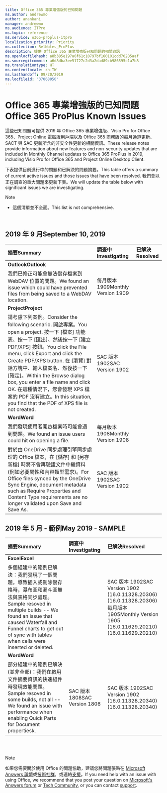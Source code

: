 ```yaml
---
title: Office 365 專業增強版的已知問題
ms.author: andrewmo
author: anankani
manager: andrewmo
ms.audience: ITPro
ms.topic: reference
ms.service: o365-proplus-itpro
localization_priority: Priority
ms.collection: RelNotes_ProPlus
description: 提供 Office 365 專業增強版已知問題的相關資訊
ms.openlocfilehash: a8b385e197a6f61c10797bf160101cdd70285aaf
ms.sourcegitcommit: a6d8dba3ee51727c2d3a2dad89cb986595c1a7b8
ms.translationtype: HT
ms.contentlocale: zh-TW
ms.lasthandoff: 09/20/2019
ms.locfileid: "37068050"
---
```

# <a name="office-365-proplus-known-issues"></a><span data-ttu-id="02c72-103">Office 365 專業增強版的已知問題</span><span class="sxs-lookup"><span data-stu-id="02c72-103">Office 365 ProPlus Known Issues</span></span>

<span data-ttu-id="02c72-104">這些已知問題可提供 2019 年 Office 365 專業增強版、Visio Pro for Office 365、Project Online 電腦版用戶端以及 Office 365 商務版的每月通道更新、SACT 與 SAC 更新所含的非安全性更新的相關資訊。</span><span class="sxs-lookup"><span data-stu-id="02c72-104">These release notes provide information about new features and non-security updates that are included in Monthly Channel updates to Office 365 ProPlus in 2019, including Visio Pro for Office 365 and Project Online Desktop Client.</span></span>

<span data-ttu-id="02c72-105">下表提供目前進行中的問題和已解決的問題摘要。</span><span class="sxs-lookup"><span data-stu-id="02c72-105">This table offers a summary of current active issues and those issues that have been resolved.</span></span>  <span data-ttu-id="02c72-106">我們會以正在調查的重大問題來更新下表。</span><span class="sxs-lookup"><span data-stu-id="02c72-106">We will update the table below with significant issues we are investigating.</span></span>

 > [!NOTE]
 >- <span data-ttu-id="02c72-107">這個清單並不全面。</span><span class="sxs-lookup"><span data-stu-id="02c72-107">This list is not comprehensive.</span></span>

<br>

## <a name="september-2019"></a><span data-ttu-id="02c72-108">2019 年 9 月</span><span class="sxs-lookup"><span data-stu-id="02c72-108">September 10, 2019</span></span>

|<span data-ttu-id="02c72-109">摘要</span><span class="sxs-lookup"><span data-stu-id="02c72-109">Summary</span></span>|<span data-ttu-id="02c72-110">調查中</span><span class="sxs-lookup"><span data-stu-id="02c72-110">Investigating</span></span>|<span data-ttu-id="02c72-111">已解決</span><span class="sxs-lookup"><span data-stu-id="02c72-111">Resolved</span></span>|
|:-------------------------------------------------------------------------------------|:-----|:-----|
|<span data-ttu-id="02c72-112">**Outlook**</span><span class="sxs-lookup"><span data-stu-id="02c72-112">**Outlook**</span></span>
<span data-ttu-id="02c72-113">我們已修正可能會無法儲存檔案到 WebDAV 位置的問題。</span><span class="sxs-lookup"><span data-stu-id="02c72-113">We found an issue which could have prevented files from being saved to a WebDAV location.</span></span>|<span data-ttu-id="02c72-114">每月版本 1909</span><span class="sxs-lookup"><span data-stu-id="02c72-114">Monthly Version 1909</span></span>||
|<span data-ttu-id="02c72-115">**Project**</span><span class="sxs-lookup"><span data-stu-id="02c72-115">**Project**</span></span>
<span data-ttu-id="02c72-116">請考慮下列案例。</span><span class="sxs-lookup"><span data-stu-id="02c72-116">Consider the following scenario.</span></span> <span data-ttu-id="02c72-117">開啟專案。</span><span class="sxs-lookup"><span data-stu-id="02c72-117">You open a project.</span></span> <span data-ttu-id="02c72-118">按一下 [檔案] 功能表、按一下 [匯出]、然後按一下 [建立 PDF/XPS] 按鈕。</span><span class="sxs-lookup"><span data-stu-id="02c72-118">You click the File menu, click Export and click the Create PDF/XPS button.</span></span> <span data-ttu-id="02c72-119">在 [瀏覽] 對話方塊中、輸入檔案名、然後按一下 [確定]。</span><span class="sxs-lookup"><span data-stu-id="02c72-119">Within the Browse dialog box, you enter a file name and click OK.</span></span> <span data-ttu-id="02c72-120">在這種情況下，您會發現 XPS 檔案的 PDF 沒有建立。</span><span class="sxs-lookup"><span data-stu-id="02c72-120">In this situation, you find that the PDF of XPS file is not created.</span></span> |<span data-ttu-id="02c72-121">SAC 版本 1902</span><span class="sxs-lookup"><span data-stu-id="02c72-121">SAC Version 1902</span></span>||
|<span data-ttu-id="02c72-122">**Word**</span><span class="sxs-lookup"><span data-stu-id="02c72-122">**Word**</span></span>
<span data-ttu-id="02c72-123">我們發現使用者開啟檔案時可能會遇到問題。</span><span class="sxs-lookup"><span data-stu-id="02c72-123">We found an issue users could hit on opening a file.</span></span>|<span data-ttu-id="02c72-124">每月版本 1908</span><span class="sxs-lookup"><span data-stu-id="02c72-124">Monthly Version 1908</span></span>||
<span data-ttu-id="02c72-125">對於由 OneDrive 同步處理引擎同步處理的 Office 檔案，在 [儲存] 和 [另存新檔] 時將不會再驗證文件中繼資料 (例如必要屬性和內容類型需求)。</span><span class="sxs-lookup"><span data-stu-id="02c72-125">For Office files synced by the OneDrive Sync Engine, document metadata such as Require Properties and Content Type requirements are no longer validated upon Save and Save As.</span></span>|<span data-ttu-id="02c72-126">SAC 版本 1902</span><span class="sxs-lookup"><span data-stu-id="02c72-126">SAC Version 1902</span></span>||

## <a name="may-2019---sample"></a><span data-ttu-id="02c72-127">2019 年 5 月 - 範例</span><span class="sxs-lookup"><span data-stu-id="02c72-127">May 2019 - SAMPLE</span></span>

|<span data-ttu-id="02c72-128">摘要</span><span class="sxs-lookup"><span data-stu-id="02c72-128">Summary</span></span>|<span data-ttu-id="02c72-129">調查中</span><span class="sxs-lookup"><span data-stu-id="02c72-129">Investigating</span></span>|<span data-ttu-id="02c72-130">已解決</span><span class="sxs-lookup"><span data-stu-id="02c72-130">Resolved</span></span>|
|:-------------------------------------------------------------------------------------|:-----|:-----|
|<span data-ttu-id="02c72-131">**Excel**</span><span class="sxs-lookup"><span data-stu-id="02c72-131">**Excel**</span></span>
<span data-ttu-id="02c72-132">多個組建中的範例已解決：我們發現了一個問題，導致插入或刪除儲存格時，瀑布圖和漏斗圖無法與表格同步處理。</span><span class="sxs-lookup"><span data-stu-id="02c72-132">Sample resoved in multiple builds -- We found an issue that caused Waterfall and Funnel charts to get out of sync with tables when cells were inserted or deleted.</span></span>||<span data-ttu-id="02c72-133">SAC 版本 1902</span><span class="sxs-lookup"><span data-stu-id="02c72-133">SAC Version 1902</span></span> <br> <span data-ttu-id="02c72-134">(16.0.11328.20306)</span><span class="sxs-lookup"><span data-stu-id="02c72-134">(16.0.11328.20306)</span></span> <br> <span data-ttu-id="02c72-135">每月版本 1905</span><span class="sxs-lookup"><span data-stu-id="02c72-135">Monthly Version 1905</span></span> <br> <span data-ttu-id="02c72-136">(16.0.11629.20210)</span><span class="sxs-lookup"><span data-stu-id="02c72-136">(16.0.11629.20210)</span></span>|
|<span data-ttu-id="02c72-137">**Word**</span><span class="sxs-lookup"><span data-stu-id="02c72-137">**Word**</span></span>
<span data-ttu-id="02c72-138">部分組建中的範例已解決 (並非全部)：我們在啟用文件摘要資訊的快速組件時發現效能問題。</span><span class="sxs-lookup"><span data-stu-id="02c72-138">Sample resoved in some builds, not all -- We found an issue with performance when enabling Quick Parts for Document propertiesk.</span></span>|<span data-ttu-id="02c72-139">SAC 版本 1808</span><span class="sxs-lookup"><span data-stu-id="02c72-139">SAC Version 1808</span></span>|<span data-ttu-id="02c72-140">SAC 版本 1902</span><span class="sxs-lookup"><span data-stu-id="02c72-140">SAC Version 1902</span></span> <br> <span data-ttu-id="02c72-141">(16.0.11328.20340)</span><span class="sxs-lookup"><span data-stu-id="02c72-141">(16.0.11328.20340)</span></span>|

<br>
<br>

> [!NOTE]
> <span data-ttu-id="02c72-142">如果您需要關於使用 Office 的問題協助，建議您將問題張貼在 [Microsoft Answers 論壇](https://answers.microsoft.com/)或[技術社群](https://techcommunity.microsoft.com/)，或連絡[支援](https://support.microsoft.com/contactus)。</span><span class="sxs-lookup"><span data-stu-id="02c72-142">If you need help with an issue with using Office, we recommend that you post your question on [Microsoft's Answers forum](https://answers.microsoft.com/) or [Tech Community](https://techcommunity.microsoft.com/), or you can contact [support](https://support.microsoft.com/contactus).</span></span>
